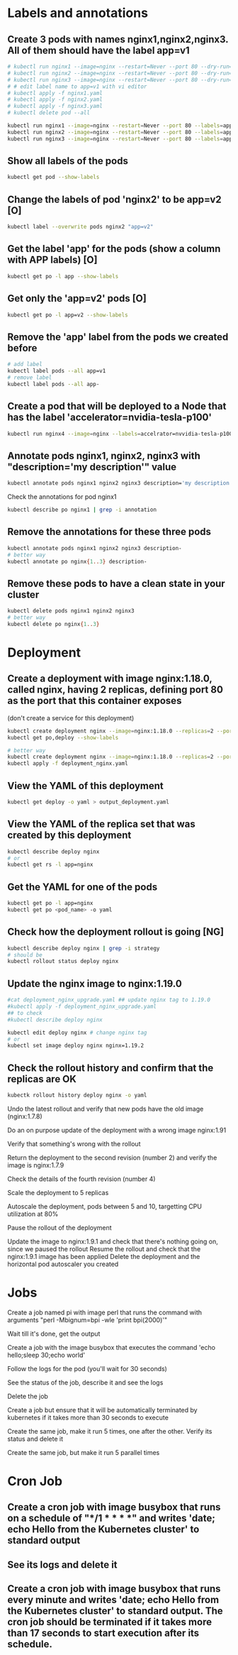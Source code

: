 # Labels and annotations

## Create 3 pods with names nginx1,nginx2,nginx3. All of them should have the label app=v1
```bash
# kubectl run nginx1 --image=nginx --restart=Never --port 80 --dry-run=client -o yaml > nginx1.yaml
# kubectl run nginx2 --image=nginx --restart=Never --port 80 --dry-run=client -o yaml > nginx2.yaml
# kubectl run nginx3 --image=nginx --restart=Never --port 80 --dry-run=client -o yaml > nginx3.yaml
# # edit label name to app=v1 with vi editor
# kubectl apply -f nginx1.yaml
# kubectl apply -f nginx2.yaml
# kubectl apply -f nginx3.yaml
# kubectl delete pod --all

kubectl run nginx1 --image=nginx --restart=Never --port 80 --labels=app=v1
kubectl run nginx2 --image=nginx --restart=Never --port 80 --labels=app=v1
kubectl run nginx3 --image=nginx --restart=Never --port 80 --labels=app=v1
```

## Show all labels of the pods
```bash
kubectl get pod --show-labels
```

## Change the labels of pod 'nginx2' to be app=v2 [O]
```bash
kubectl label --overwrite pods nginx2 "app=v2"
```

## Get the label 'app' for the pods (show a column with APP labels) [O]
```bash
kubectl get po -l app --show-labels
```

## Get only the 'app=v2' pods [O]
```bash
kubectl get po -l app=v2 --show-labels
```

## Remove the 'app' label from the pods we created before
```bash
# add label
kubectl label pods --all app=v1
# remove label
kubectl label pods --all app-
```

## Create a pod that will be deployed to a Node that has the label 'accelerator=nvidia-tesla-p100'
```bash
kubectl run nginx4 --image=nginx --labels=accelrator=nvvidia-tesla-p100 --restart=Never
```

## Annotate pods nginx1, nginx2, nginx3 with "description='my description'" value
```bash
kubectl annotate pods nginx1 nginx2 nginx3 description='my description'
```

Check the annotations for pod nginx1
```bash
kubectl describe po nginx1 | grep -i annotation
```

## Remove the annotations for these three pods
```bash
kubectl annotate pods nginx1 nginx2 nginx3 description-
# better way
kubectl annotate po nginx{1..3} description-
```

## Remove these pods to have a clean state in your cluster
```bash
kubectl delete pods nginx1 nginx2 nginx3
# better way
kubectl delete po nginx{1..3}
```

# Deployment

## Create a deployment with image nginx:1.18.0, called nginx, having 2 replicas, defining port 80 as the port that this container exposes 
   (don't create a service for this deployment)
```bash
kubectl create deployment nginx --image=nginx:1.18.0 --replicas=2 --port=80 --output=yaml > deployment_nginx.yaml
kubectl get po,deploy --show-labels

# better way
kubectl create deployment nginx --image=nginx:1.18.0 --replicas=2 --port=80 --output=yaml > deployment_nginx.yaml
kubectl apply -f deployment_nginx.yaml
```

## View the YAML of this deployment
```bash
kubectl get deploy -o yaml > output_deployment.yaml
```

## View the YAML of the replica set that was created by this deployment
```bash
kubectl describe deploy nginx
# or
kubectl get rs -l app=nginx
```

## Get the YAML for one of the pods
```bash
kubectl get po -l app=nginx
kubectl get po <pod_name> -o yaml
```

## Check how the deployment rollout is going [NG]
```bash
kubectl describe deploy nginx | grep -i strategy
# should be
kubectl rollout status deploy nginx
```

## Update the nginx image to nginx:1.19.0
```bash
#cat deployment_nginx_upgrade.yaml ## update nginx tag to 1.19.0
#kubectl apply -f deployment_nginx_upgrade.yaml
## to check
#kubectl describe deploy nginx

kubectl edit deploy nginx # change nginx tag
# or 
kubectl set image deploy nginx nginx=1.19.2
```

## Check the rollout history and confirm that the replicas are OK
```bash
kubectk rollout history deploy nginx -o yaml

```

Undo the latest rollout and verify that new pods have the old image (nginx:1.7.8)

Do an on purpose update of the deployment with a wrong image nginx:1.91

Verify that something's wrong with the rollout

Return the deployment to the second revision (number 2) and verify the image is nginx:1.7.9

Check the details of the fourth revision (number 4)

Scale the deployment to 5 replicas

Autoscale the deployment, pods between 5 and 10, targetting CPU utilization at 80%

Pause the rollout of the deployment

Update the image to nginx:1.9.1 and check that there's nothing going on, since we paused the rollout
Resume the rollout and check that the nginx:1.9.1 image has been applied
Delete the deployment and the horizontal pod autoscaler you created

# Jobs
Create a job named pi with image perl that runs the command with arguments "perl -Mbignum=bpi -wle 'print bpi(2000)'"

Wait till it's done, get the output

Create a job with the image busybox that executes the command 'echo hello;sleep 30;echo world'

Follow the logs for the pod (you'll wait for 30 seconds)

See the status of the job, describe it and see the logs

Delete the job

Create a job but ensure that it will be automatically terminated by kubernetes if it takes more than 30 seconds to execute

Create the same job, make it run 5 times, one after the other. Verify its status and delete it

Create the same job, but make it run 5 parallel times

# Cron Job
## Create a cron job with image busybox that runs on a schedule of "*/1 * * * *" and writes 'date; echo Hello from the Kubernetes cluster' to standard output

## See its logs and delete it

## Create a cron job with image busybox that runs every minute and writes 'date; echo Hello from the Kubernetes cluster' to standard output. The cron job should be terminated if it takes more than 17 seconds to start execution after its schedule.

